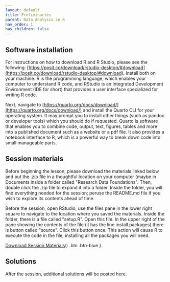 ```yaml
---
layout: default
title: Preliminaries
parent: Data Analysis in R
nav_order: 1
has_children: false
---
```


## Software installation

For instructions on how to download R and R Studio, please see the following: [https://posit.co/download/rstudio-desktop/#download](https://posit.co/download/rstudio-desktop/#download).   Install both on your machine.  R is the programming language, which enables your computer to understand R code, and RStudio is an Integrated Development Environment (IDE for short) that provides a user interface specialized for writing R code.

Next, navigate to [https://quarto.org/docs/download/](https://quarto.org/docs/download/) and install the Quarto CLI for your operating system.  It may prompt you to install other things (such as pandoc or developer tools) which you should do if requested.  Quarto is software that enables you to combine code, output, text, figures, tables and more into a published document such as a website or a pdf file.  It also provides a notebook interface to R, which is a powerful way to break down code into small manageable parts.

## Session materials
Before beginning the lesson, please download the materials linked below and put the .zip file in a thoughtful location on your computer (maybe in Documents inside a folder called "Research Data Foundations".  Then, double click the .zip file to expand it into a folder.  Inside the folder, you will find everything needed for the session; peruse the README.md file if you wish to explore its contents ahead of time.

Before the session, open RStudio, use the files pane in the lower right square to navigate to the location where you saved the materials.  Inside the folder, there is a file called "setup.R".  Open this file.  In the upper right of the pane showing the contents of the file (it has the line install.packages) there is button called "source".  Click this button once.  This action will cause R to execute the code in the file, installing all the packages you will need.

[Download Session Materials](https://osf.io/qmren/files/osfstorage/677d526fd561c8e39dd10ae4){: .btn .btn-blue }. 


## Solutions
After the session, additional solutions will be posted here.


